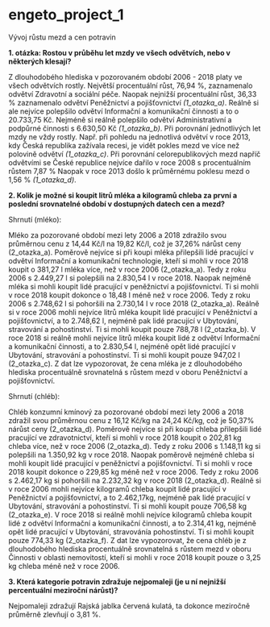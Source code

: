 # engeto_project_1
Vývoj růstu mezd a cen potravin

**1. otázka: Rostou v průběhu let mzdy ve všech odvětvích, nebo v některých klesají?**
   
Z dlouhodobého hlediska v pozorovaném období 2006 - 2018 platy ve všech odvětvích rostly. Největší procentuální růst, 76,94 %, zaznamenalo odvětví Zdravotní a sociální péče. Naopak nejnižší procentuální růst, 36,33 % zaznamenalo odvětví Peněžnictví a pojišťovnictví _(1_otazka_a)_.
Reálně si ale nejvíce polepšilo odvětví Informační a komunikační činnosti a to o 20.733,75 Kč. Nejméně si reálně polepšilo odvětví Administrativní a podpůrné činnosti s 6.630,50 Kč _(1_otazka_b)_.
Při porovnání jednotlivých let mzdy ne vždy rostly. Např. při pohledu na jednotlivá odvětví v roce 2013, kdy Česká republika zažívala recesi, je vidět pokles mezd ve více než polovině odvětví _(1_otazka_c)_.
Při porovnání celorepublikových mezd napříč odvětvími se České republice nejvíce dařilo v roce 2008 s procentuálním růstem 7,87 % Naopak v roce 2013 došlo k průměrnému poklesu mezd o 1,56 % _(1_otazka_d)_.

**2. Kolik je možné si koupit litrů mléka a kilogramů chleba za první a poslední srovnatelné období v dostupných datech cen a mezd?**

Shrnutí (mléko):

Mléko za pozorované období mezi lety 2006 a 2018 zdražilo svou průměrnou cenu z 14,44 Kč/l na 19,82 Kč/l, což je 37,26% nárůst ceny (2_otazka_a).
Poměrově nejvíce si při koupi mléka přilepšili lidé pracující v odvětví Informační a komunikační technologie, kteří si mohli v roce 2018 koupit o 381,27 l mléka více, než v roce 2006 (2_otazka_a).
Tedy z roku 2006 s 2.449,27 l si polepšili na 2.830,54 l v roce 2018. Naopak nejméně mléka si mohli koupit lidé pracující v peněžnictví a pojišťovnictví. Ti si mohli v roce 2018 koupit dokonce o 18,48 l méně 
než v roce 2006. Tedy z roku 2006 s 2.748,62 l si pohoršili na 2.730,14 l v roce 2018 (2_otazka_a).
Reálně si v roce 2006 mohli nejvíce litrů mléka koupit lidé pracující v Peněžnictví a pojišťovnictví, a to 2.748,62 l, nejméně pak lidé pracující v Ubytování, stravování a pohostinství. Ti si mohli koupit pouze 788,78 l (2_otazka_b).
V roce 2018 si reálně mohli nejvíce litrů mléka koupit lidé z odvětví Informační a komunikační činnosti, a to 2.830,54 l, nejméně opět lidé pracující v Ubytování, stravování a pohostinství. Ti si mohli koupit pouze 947,02 l (2_otazka_c).
Z dat lze vypozorovat, že cena mléka je z dlouhodobého hlediska procentuálně srovnatelná s růstem mezd v oboru Peněžnictví a pojišťovnictví.

Shrnutí (chléb):

Chléb konzumní kmínový za pozorované období mezi lety 2006 a 2018 zdražil svou průměrnou cenu z 16,12 Kč/kg na 24,24 Kč/kg, což je 50,37% nárůst ceny (2_otazka_d).
Poměrově nejvíce si při koupi chleba přilepšili lidé pracující ve zdravotnictví, kteří si mohli v roce 2018 koupit o 202,81 kg chleba více, než v roce 2006 (2_otazka_d). 
Tedy z roku 2006 s 1.148,11 kg si polepšili na 1.350,92 kg v roce 2018. Naopak poměrově nejméně chleba si mohli koupit lidé pracující v peněžnictví a pojišťovnictví. Ti si mohli v roce 2018 koupit dokonce o 229,85 kg méně než v roce 2006. Tedy z roku 2006 s 2.462,17 kg si pohoršili na 2.232,32 kg v roce 2018 (2_otazka_d).
Reálně si v roce 2006 mohli nejvíce kilogramů chleba koupit lidé pracující v Peněžnictví a pojišťovnictví, a to 2.462,17kg, nejméně pak lidé pracující v Ubytování, stravování a pohostinství. Ti si mohli koupit pouze 
706,58 kg (2_otazka_e).
V roce 2018 si reálně mohli nejvíce kilogramů chleba koupit lidé z odvětví Informační a komunikační činnosti, a to 2.314,41 kg, nejméně opět lidé pracující v Ubytování, stravovánía pohostinství. Ti si mohli koupit pouze 774,33 kg (2_otazka_f). 
Z dat lze vypozorovat, že cena chléb je z dlouhodobého hlediska procentuálně srovnatelná s růstem mezd v oboru Činnosti v oblasti nemovitostí, kteří si mohli v roce 2018 koupit pouze o 3,25 kg chleba méně než v roce 2006.


**3. Která kategorie potravin zdražuje nejpomaleji (je u ní nejnižší percentuální meziroční nárůst)?**

Nejpomaleji zdražují Rajská jablka červená kulatá, ta dokonce meziročně průměrně zlevňují o 3,81 %.
